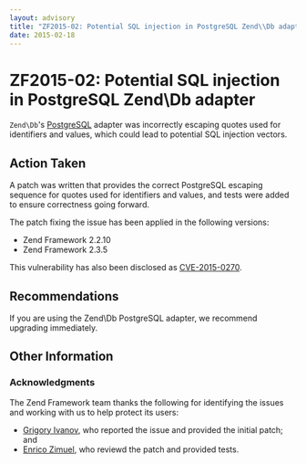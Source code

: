 ```yaml
---
layout: advisory
title: "ZF2015-02: Potential SQL injection in PostgreSQL Zend\\Db adapter"
date: 2015-02-18
---
```


# ZF2015-02: Potential SQL injection in PostgreSQL Zend\\Db adapter

`Zend\Db`'s [PostgreSQL](http://www.postgresql.org/) adapter was incorrectly
escaping quotes used for identifiers and values, which could lead to potential
SQL injection vectors.

## Action Taken

A patch was written that provides the correct PostgreSQL escaping sequence for
quotes used for identifiers and values, and tests were added to ensure
correctness going forward.

The patch fixing the issue has been applied in the following versions:

- Zend Framework 2.2.10
- Zend Framework 2.3.5

This vulnerability has also been disclosed as [CVE-2015-0270](https://cve.mitre.org/cgi-bin/cvename.cgi?name=CVE-2015-0270).

## Recommendations

If you are using the Zend\\Db PostgreSQL adapter, we recommend upgrading immediately.

## Other Information

### Acknowledgments

The Zend Framework team thanks the following for identifying the issues and
working with us to help protect its users:

- [Grigory Ivanov](https://github.com/Grundik), who reported the issue and
  provided the initial patch; and
- [Enrico Zimuel](https://github.com/ezimuel), who reviewd the patch and
  provided tests.

